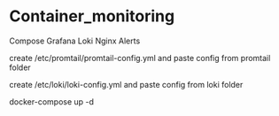 # Container_monitoring
Compose Grafana Loki Nginx Alerts

create /etc/promtail/promtail-config.yml  and paste config from promtail folder


create /etc/loki/loki-config.yml          and paste config from loki folder

docker-compose up -d
